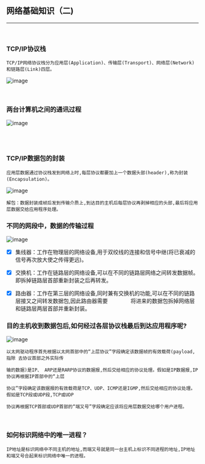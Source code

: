 ## 网络基础知识（二)

-------------------------------------------------------

<br>

### TCP/IP协议栈

	TCP/IP网络协议栈分为应用层(Application)、传输层(Transport)、网络层(Network)和链路层(Link)四层。
	
![image](http://hbimg.b0.upaiyun.com/940faf9df0372c9a129bcdc478035238a7e605659956-1VyztI_fw658)

<br>

### 两台计算机之间的通讯过程

![image](http://hbimg.b0.upaiyun.com/792ee5aa8026631f76cd1e024a1e79909a2fc91e16343-sMeuwQ_fw658)

<br>
<br>

### TCP/IP数据包的封装

	应用层数据通过协议栈发到网络上时,每层协议都要加上一个数据头部(header),称为封装(Encapsulation)。
	
![image](http://hbimg.b0.upaiyun.com/3492755ce609eb5ca8b9e7ecf92844d0671802ee1b05a-ga0IWi_fw658)


	解包：数据封装成帧后发到传输介质上,到达目的主机后每层协议再剥掉相应的头部,最后将应用层数据交给应用程序处理。


### 不同的网段中，数据的传输过程

![image](http://hbimg.b0.upaiyun.com/ff8e320b834e6d17432ccb8107d1defea88c063cb31e-anJtIj_fw658)


- [x] 集线器：工作在物理层的网络设备,用于双绞线的连接和信号中继(将已衰减的信号再次放⼤使之传得更远)。
- [x] 交换机：工作在链路层的网络设备,可以在不同的链路层网络之间转发数据帧。即拆掉链路层首部重新封装之后再转发。
- [x] 路由器：工作在第三层的网络设备,同时兼有交换机的功能,可以在不同的链路层接⼜之间转发数据包,因此路由器需要
　　　　将进来的数据包拆掉网络层和链路层两层首部并重新封装。 


### 目的主机收到数据包后,如何经过各层协议栈最后到达应用程序呢?

![image](http://hbimg.b0.upaiyun.com/5c103c23a940c49d2cdfb0304a5e0d763d7aba5f86ae-ILLyQy_fw658)


	以太网驱动程序首先根据以太网首部中的“上层协议”字段确定该数据帧的有效载荷(payload,指除 去协议首部之外实际传
	
	输的数据)是IP、 ARP还是RARP协议的数据报,然后交给相应的协议处理。假如是IP数据报,IP协议再根据IP首部中的“上层
	
	协议”字段确定该数据报的有效载荷是TCP、UDP、ICMP还是IGMP,然后交给相应的协议处理。假如是TCP段或UDP段,TCP或UDP
	
	协议再根据TCP首部或UDP首部的“端⼜号”字段确定应该将应用层数据交给哪个用户进程。

<br>

### 如何标识网络中的唯一进程？

	IP地址是标识网络中不同主机的地址,而端⼜号就是同一台主机上标识不同进程的地址,IP地址和端⼜号合起来标识网络中唯一的进程。
	







